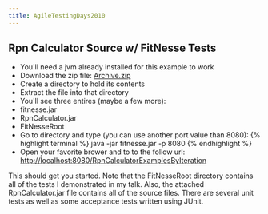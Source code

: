 ```yaml
---
title: AgileTestingDays2010
---
```

## Rpn Calculator Source w/ FitNesse Tests

* You'll need a jvm already installed for this example to work
* Download the zip file: [Archive.zip](http://schuchert.wikispaces.com/file/view/Archive.zip)
* Create a directory to hold its contents
* Extract the file into that directory
* You'll see three entires (maybe a few more):
* fitnesse.jar
* RpnCalculator.jar
* FitNesseRoot
* Go to directory and type (you can use another port value than 8080):
{% highlight terminal %}
java -jar fitnesse.jar -p 8080
{% endhighlight %}
* Open your favorite brower and to to the follow url: <http://localhost:8080/RpnCalculatorExamplesByIteration>

This should get you started. Note that the FitNesseRoot directory contains all of the tests I demonstrated in my talk. Also, the attached RpnCalculator.jar file contains all of the source files. There are several unit tests as well as some acceptance tests written using JUnit.
